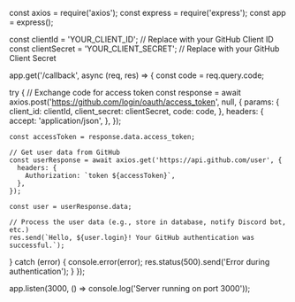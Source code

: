 const axios = require('axios');
const express = require('express');
const app = express();

const clientId = 'YOUR_CLIENT_ID'; // Replace with your GitHub Client ID
const clientSecret = 'YOUR_CLIENT_SECRET'; // Replace with your GitHub Client Secret

app.get('/callback', async (req, res) => {
  const code = req.query.code;

  try {
    // Exchange code for access token
    const response = await axios.post('https://github.com/login/oauth/access_token', null, {
      params: {
        client_id: clientId,
        client_secret: clientSecret,
        code: code,
      },
      headers: {
        accept: 'application/json',
      },
    });

    const accessToken = response.data.access_token;

    // Get user data from GitHub
    const userResponse = await axios.get('https://api.github.com/user', {
      headers: {
        Authorization: `token ${accessToken}`,
      },
    });

    const user = userResponse.data;

    // Process the user data (e.g., store in database, notify Discord bot, etc.)
    res.send(`Hello, ${user.login}! Your GitHub authentication was successful.`);
  } catch (error) {
    console.error(error);
    res.status(500).send('Error during authentication');
  }
});

app.listen(3000, () => console.log('Server running on port 3000'));